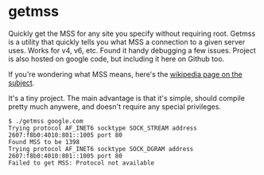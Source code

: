 getmss
======

Quickly get the MSS for any site you specify without requiring root. Getmss is a utility that quickly tells you what MSS a connection to a given server uses. Works for v4, v6, etc. Found it handy debugging a few issues. Project is also hosted on google code, but including it here on Github too.

If you're wondering what MSS means, here's the [wikipedia page on the subject](http://en.wikipedia.org/wiki/Maximum_segment_size).

It's a tiny project. The main advantage is that it's simple, should compile pretty much anywere, and doesn't require any special privileges.

    $ ./getmss google.com
    Trying protocol AF_INET6 socktype SOCK_STREAM address 2607:f8b0:4010:801::1005 port 80
    Found MSS to be 1398
    Trying protocol AF_INET6 socktype SOCK_DGRAM address 2607:f8b0:4010:801::1005 port 80
    Failed to get MSS: Protocol not available
